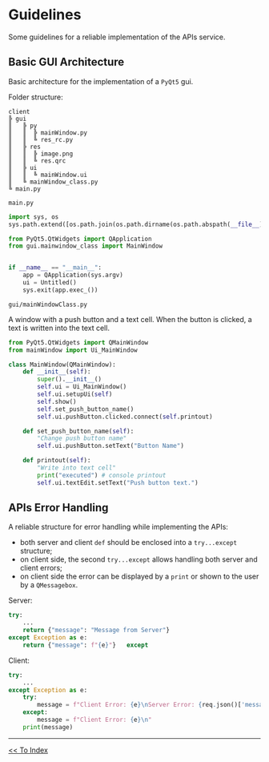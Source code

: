 # Guidelines

Some guidelines for a reliable implementation of the APIs service.

## Basic GUI Architecture

Basic architecture for the implementation of a `PyQt5` gui.

Folder structure:

```
client
╠ gui
║	╠ py
║	║  ╠ mainWindow.py 
║	║  ╚ res_rc.py	
║	╠ res
║	║  ╠ image.png
║	║  ╚ res.qrc 
║	╠ ui
║	║  ╚ mainWindow.ui
║	╚ mainWindow_class.py
╚ main.py
```

`main.py`

```python
import sys, os
sys.path.extend([os.path.join(os.path.dirname(os.path.abspath(__file__)), "gui")])

from PyQt5.QtWidgets import QApplication
from gui.mainwindow_class import MainWindow


if __name__ == "__main__":
    app = QApplication(sys.argv)
    ui = Untitled()
    sys.exit(app.exec_())
```

`gui/mainWindowClass.py`

A window with a push button and a text cell. When the button is clicked, a text is written into the text cell.

```python
from PyQt5.QtWidgets import QMainWindow
from mainWindow import Ui_MainWindow

class MainWindow(QMainWindow):
    def __init__(self):
        super().__init__()
        self.ui = Ui_MainWindow()
        self.ui.setupUi(self)
        self.show()
        self.set_push_button_name()
        self.ui.pushButton.clicked.connect(self.printout)

    def set_push_button_name(self):
	    "Change push button name"
        self.ui.pushButton.setText("Button Name")

    def printout(self):
	    "Write into text cell"
        print("executed") # console printout
        self.ui.textEdit.setText("Push button text.")
```


## APIs Error Handling


A reliable structure for error handling while implementing the APIs:

- both server and client `def` should be enclosed into a `try...except` structure;
- on client side, the second `try...except` allows handling both server and client errors;
- on client side the error can be displayed by a `print` or shown to the user by a `QMessagebox`.

Server:

```python
try:
    ...
    return {"message": "Message from Server"}
except Exception as e:
    return {"message": f"{e}"}   except
```

Client:

```python
try:
    ...
except Exception as e:
    try:
        message = f"Client Error: {e}\nServer Error: {req.json()['message']}\n"
    except:
        message = f"Client Error: {e}\n"
    print(message)

```

---

<a href="./../readme.md"><< To Index</a>
